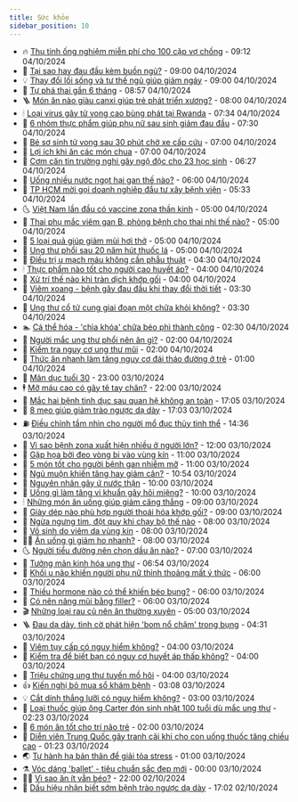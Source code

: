 ```yaml
---
title: Sức khỏe
sidebar_position: 10
---
```


<!-- vnexpress-suc-khoe:START -->
- 🔥 [Thụ tinh ống nghiệm miễn phí cho 100 cặp vợ chồng](https://vnexpress.net/thu-tinh-ong-nghiem-mien-phi-cho-100-cap-vo-chong-4800151.html) - 09:12 04/10/2024
- 🥰 [Tại sao hay đau đầu kèm buồn ngủ?](https://vnexpress.net/tai-sao-hay-dau-dau-kem-buon-ngu-4800280.html) - 09:00 04/10/2024
- 💡 [Thay đổi lối sống và tư thế ngủ giúp giảm ngáy](https://vnexpress.net/thay-doi-loi-song-va-tu-the-ngu-giup-giam-ngay-4800214.html) - 09:00 04/10/2024
- 🤗 [Tự phá thai gần 6 tháng](https://vnexpress.net/tu-pha-thai-gan-6-thang-4800275.html) - 08:57 04/10/2024
- 🪜 [Món ăn nào giàu canxi giúp trẻ phát triển xương?](https://vnexpress.net/mon-an-nao-giau-canxi-giup-tre-phat-trien-xuong-4800182.html) - 08:00 04/10/2024
- 🕯 [Loại virus gây tử vong cao bùng phát tại Rwanda](https://vnexpress.net/loai-virus-gay-tu-vong-cao-bung-phat-tai-rwanda-4800245.html) - 07:34 04/10/2024
- 🤭 [6 nhóm thực phẩm giúp phụ nữ sau sinh giảm đau đầu](https://vnexpress.net/6-nhom-thuc-pham-giup-phu-nu-sau-sinh-giam-dau-dau-4800202.html) - 07:30 04/10/2024
- 👀 [Bé sơ sinh tử vong sau 30 phút chờ xe cấp cứu](https://vnexpress.net/be-so-sinh-tu-vong-sau-30-phut-cho-xe-cap-cuu-4799935.html) - 07:00 04/10/2024
- 🌋 [Lợi ích khi ăn các món chua](https://vnexpress.net/loi-ich-khi-an-cac-mon-chua-4800105.html) - 07:00 04/10/2024
- 🫶 [Cơm căn tin trường nghi gây ngộ độc cho 23 học sinh](https://vnexpress.net/com-can-tin-truong-nghi-gay-ngo-doc-cho-23-hoc-sinh-4800199.html) - 06:27 04/10/2024
- 🦆 [Uống nhiều nước ngọt hại gan thế nào?](https://vnexpress.net/uong-nhieu-nuoc-ngot-hai-gan-the-nao-4800205.html) - 06:00 04/10/2024
- 🚀 [TP HCM mời gọi doanh nghiệp đầu tư xây bệnh viện](https://vnexpress.net/tp-hcm-moi-goi-doanh-nghiep-dau-tu-xay-benh-vien-4800174.html) - 05:33 04/10/2024
- 🌜 [Việt Nam lần đầu có vaccine zona thần kinh](https://vnexpress.net/viet-nam-lan-dau-co-vaccine-zona-than-kinh-4800195.html) - 05:00 04/10/2024
- 🧰 [Thai phụ mắc viêm gan B, phòng bệnh cho thai nhi thế nào?](https://vnexpress.net/thai-phu-mac-viem-gan-b-phong-benh-cho-thai-nhi-the-nao-4800148.html) - 05:00 04/10/2024
- 💫 [5 loại quả giúp giảm mùi hơi thở](https://vnexpress.net/5-loai-qua-giup-giam-mui-hoi-tho-4800140.html) - 05:00 04/10/2024
- 🌝 [Ung thư phổi sau 20 năm hút thuốc lá](https://vnexpress.net/ung-thu-phoi-sau-20-nam-hut-thuoc-la-4800110.html) - 05:00 04/10/2024
- 🗽 [Điều trị u mạch máu không cần phẫu thuật](https://vnexpress.net/dieu-tri-u-mach-mau-khong-can-phau-thuat-4800104.html) - 04:30 04/10/2024
- 🕯 [Thực phẩm nào tốt cho người cao huyết áp?](https://vnexpress.net/thuc-pham-nao-tot-cho-nguoi-cao-huyet-ap-4800124.html) - 04:00 04/10/2024
- 🦅 [Xử trí thế nào khi tràn dịch khớp gối](https://vnexpress.net/xu-tri-the-nao-khi-tran-dich-khop-goi-4800100.html) - 04:00 04/10/2024
- 🦆 [Viêm xoang - bệnh gây đau đầu khi thay đổi thời tiết](https://vnexpress.net/viem-xoang-benh-gay-dau-dau-khi-thay-doi-thoi-tiet-4799889.html) - 03:30 04/10/2024
- 🎊 [Ung thư cổ tử cung giai đoạn một chữa khỏi không?](https://vnexpress.net/ung-thu-co-tu-cung-giai-doan-mot-chua-khoi-khong-4800102.html) - 03:30 04/10/2024
- 🏊 [Cá thể hóa - &#39;chìa khóa&#39; chữa béo phì thành công](https://vnexpress.net/ca-the-hoa-chia-khoa-chua-beo-phi-thanh-cong-4800075.html) - 02:30 04/10/2024
- 📝 [Người mắc ung thư phổi nên ăn gì?](https://vnexpress.net/nguoi-mac-ung-thu-phoi-nen-an-gi-4799732.html) - 02:00 04/10/2024
- 💯 [Kiểm tra nguy cơ ung thư mũi](https://vnexpress.net/kiem-tra-nguy-co-ung-thu-mui-4800040.html) - 02:00 04/10/2024
- 🌊 [Thức ăn nhanh làm tăng nguy cơ đái tháo đường ở trẻ](https://vnexpress.net/thuc-an-nhanh-lam-tang-nguy-co-dai-thao-duong-o-tre-4799945.html) - 01:00 04/10/2024
- 🚀 [Mãn dục tuổi 30](https://vnexpress.net/man-duc-tuoi-30-4796403.html) - 23:00 03/10/2024
- 🕴 [Mỡ máu cao có gây tê tay chân?](https://vnexpress.net/mo-mau-cao-co-gay-te-tay-chan-4798774.html) - 22:00 03/10/2024
- 🗽 [Mắc hai bệnh tình dục sau quan hệ không an toàn](https://vnexpress.net/mac-hai-benh-tinh-duc-sau-quan-he-khong-an-toan-4799681.html) - 17:05 03/10/2024
- 🎡 [8 mẹo giúp giảm trào ngược dạ dày](https://vnexpress.net/8-meo-giup-giam-trao-nguoc-da-day-4799122.html) - 17:03 03/10/2024
- ⛽️ [Điều chỉnh tầm nhìn cho người mổ đục thủy tinh thể](https://vnexpress.net/dieu-chinh-tam-nhin-cho-nguoi-mo-duc-thuy-tinh-the-4799997.html) - 14:36 03/10/2024
- 🦆 [Vì sao bệnh zona xuất hiện nhiều ở người lớn?](https://vnexpress.net/vi-sao-benh-zona-xuat-hien-nhieu-o-nguoi-lon-4799931.html) - 12:00 03/10/2024
- 🤩 [Gặp họa bởi đeo vòng bi vào vùng kín](https://vnexpress.net/gap-hoa-boi-deo-vong-bi-vao-vung-kin-4799962.html) - 11:00 03/10/2024
- 🦒 [5 món tốt cho người bệnh gan nhiễm mỡ](https://vnexpress.net/5-mon-tot-cho-nguoi-benh-gan-nhiem-mo-4799782.html) - 11:00 03/10/2024
- 💫 [Ngủ muộn khiến tăng hay giảm cân?](https://vnexpress.net/ngu-muon-khien-tang-hay-giam-can-4799918.html) - 10:54 03/10/2024
- 🐘 [Nguyên nhân gây ứ nước thận](https://vnexpress.net/nguyen-nhan-gay-u-nuoc-than-4799814.html) - 10:00 03/10/2024
- 🚀 [Uống gì làm tăng vi khuẩn gây hôi miệng?](https://vnexpress.net/uong-gi-lam-tang-vi-khuan-gay-hoi-mieng-4799802.html) - 10:00 03/10/2024
- 🕯 [Những món ăn uống giúp giảm căng thẳng](https://vnexpress.net/nhung-mon-an-uong-giup-giam-cang-thang-4799792.html) - 09:00 03/10/2024
- 🦏 [Giày dép nào phù hợp người thoái hóa khớp gối?](https://vnexpress.net/giay-dep-nao-phu-hop-nguoi-thoai-hoa-khop-goi-4799683.html) - 09:00 03/10/2024
- 🦄 [Ngừa ngưng tim, đột quỵ khi chạy bộ thế nào](https://vnexpress.net/ngua-ngung-tim-dot-quy-khi-chay-bo-the-nao-4799130.html) - 08:00 03/10/2024
- 🦒 [Vô sinh do viêm da vùng kín](https://vnexpress.net/vo-sinh-do-viem-da-vung-kin-4799810.html) - 08:00 03/10/2024
- 👨‍🏫 [​Ăn uống gì giảm ho nhanh?](https://vnexpress.net/an-uong-gi-giam-ho-nhanh-4799781.html) - 08:00 03/10/2024
- 🌜 [Người tiểu đường nên chọn dầu ăn nào?](https://vnexpress.net/nguoi-tieu-duong-nen-chon-dau-an-nao-4799763.html) - 07:00 03/10/2024
- 🚀 [Tưởng mãn kinh hóa ung thư](https://vnexpress.net/tuong-man-kinh-hoa-ung-thu-4799773.html) - 06:54 03/10/2024
- 💃 [Khối u não khiến người phụ nữ thỉnh thoảng mất ý thức](https://vnexpress.net/khoi-u-nao-khien-nguoi-phu-nu-thinh-thoang-mat-y-thuc-4799791.html) - 06:00 03/10/2024
- 💯 [Thiếu hormone nào có thể khiến béo bụng?](https://vnexpress.net/thieu-hormone-nao-co-the-khien-beo-bung-4799760.html) - 06:00 03/10/2024
- 🤔 [Có nên nâng mũi bằng filler?](https://vnexpress.net/co-nen-nang-mui-bang-filler-4799739.html) - 06:00 03/10/2024
- 🎬 [Những loại rau củ nên ăn thường xuyên](https://vnexpress.net/nhung-loai-rau-cu-nen-an-thuong-xuyen-4799664.html) - 05:00 03/10/2024
- 🪜 [Đau dạ dày, tình cờ phát hiện &#39;bom nổ chậm&#39; trong bụng](https://vnexpress.net/vao-vien-vi-dau-da-day-tinh-co-phat-hien-bom-no-cham-trong-bung-4799591.html) - 04:31 03/10/2024
- 🦣 [Viêm tụy cấp có nguy hiểm không?](https://vnexpress.net/viem-tuy-cap-co-nguy-hiem-khong-4799726.html) - 04:00 03/10/2024
- 🧐 [Kiểm tra để biết bạn có nguy cơ huyết áp thấp không?](https://vnexpress.net/kiem-tra-de-biet-ban-co-nguy-co-huyet-ap-thap-khong-4799695.html) - 04:00 03/10/2024
- 🤡 [Triệu chứng ung thư tuyến mồ hôi](https://vnexpress.net/trieu-chung-ung-thu-tuyen-mo-hoi-4799663.html) - 04:00 03/10/2024
- 👍 [Kiến nghị bỏ mua sổ khám bệnh](https://vnexpress.net/kien-nghi-bo-mua-so-kham-benh-giay-4799646.html) - 03:08 03/10/2024
- 💡 [Cắt dính thắng lưỡi có nguy hiểm không?](https://vnexpress.net/cat-dinh-thang-luoi-co-nguy-hiem-khong-4799644.html) - 03:00 03/10/2024
- 💯 [Loại thuốc giúp ông Carter đón sinh nhật 100 tuổi dù mắc ung thư](https://vnexpress.net/loai-thuoc-giup-ong-carter-don-sinh-nhat-100-tuoi-du-mac-ung-thu-4799510.html) - 02:23 03/10/2024
- 🧠 [6 món ăn tốt cho trí não trẻ](https://vnexpress.net/6-mon-an-tot-cho-tri-nao-tre-4799597.html) - 02:00 03/10/2024
- 🎡 [Diễn viên Trung Quốc gây tranh cãi khi cho con uống thuốc tăng chiều cao](https://vnexpress.net/dien-vien-trung-quoc-gay-tranh-cai-khi-cho-con-uong-thuoc-tang-chieu-cao-4799485.html) - 01:23 03/10/2024
- 🌏 [Tự hành hạ bản thân để giải tỏa stress](https://vnexpress.net/hoi-chung-tra-tan-ban-than-de-giai-toa-stress-4798412.html) - 01:00 03/10/2024
- ⚗️ [Vóc dáng &#39;ballet&#39; - tiêu chuẩn sắc đẹp mới](https://vnexpress.net/voc-dang-ballet-tieu-chuan-sac-dep-moi-4799472.html) - 00:00 03/10/2024
- 👨‍🏫 [Vì sao ăn ít vẫn béo?](https://vnexpress.net/vi-sao-an-it-van-beo-4799261.html) - 22:00 02/10/2024
- 🤖 [Dấu hiệu nhận biết sớm bệnh trào ngược dạ dày](https://vnexpress.net/dau-hieu-nhan-biet-som-benh-trao-nguoc-da-day-4798307.html) - 17:02 02/10/2024<!-- vnexpress-suc-khoe:END -->
